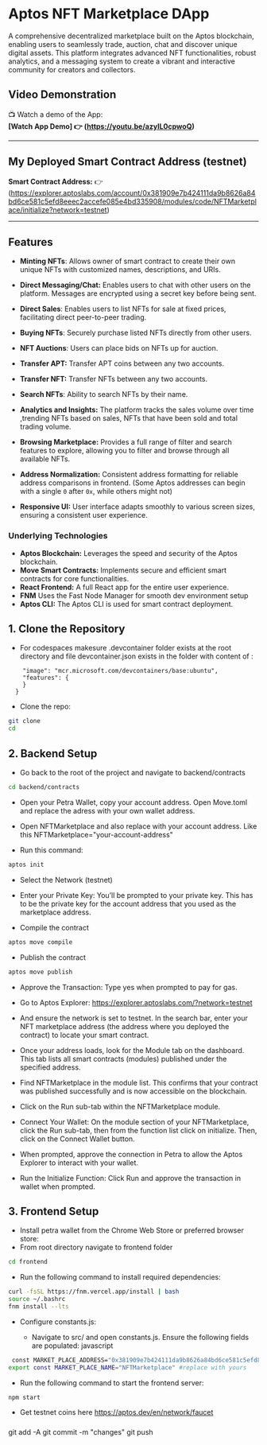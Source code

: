 
# Aptos NFT Marketplace DApp


A comprehensive decentralized marketplace built on the Aptos blockchain, enabling users to seamlessly trade, auction, chat and discover unique digital assets. This platform integrates advanced NFT functionalities, robust analytics, and a messaging system to create a vibrant and interactive community for creators and collectors.

## Video Demonstration

📺 Watch a demo of the App:  
**[Watch App Demo] 👉 (https://youtu.be/azyIL0cpwoQ)**

---
## My Deployed Smart Contract Address (testnet)
**Smart Contract Address:** 👉  (https://explorer.aptoslabs.com/account/0x381909e7b424111da9b8626a84bd6ce581c5efd8eeec2accefe085e4bd335908/modules/code/NFTMarketplace/initialize?network=testnet)  


---
## Features

*   **Minting NFTs**: Allows owner of smart contract to create their own unique NFTs with customized names, descriptions, and URIs.

*   **Direct Messaging/Chat:** Enables users to chat with other users on the platform. Messages are encrypted using a secret key before being sent.

*   **Direct Sales**: Enables users to list NFTs for sale at fixed prices, facilitating direct peer-to-peer trading.

*   **Buying NFTs**: Securely purchase listed NFTs directly from other users.

*   **NFT Auctions**: Users can place bids on NFTs up for auction.

*   **Transfer APT:** Transfer APT coins between any two accounts.

*   **Transfer NFT:** Transfer NFTs between any two accounts.

*   **Search NFTs**: Ability to search NFTs by their name.

*   **Analytics and Insights:** The platform tracks the sales volume over time ,trending NFTs based on sales, NFTs that have been sold and total trading volume. 

*  **Browsing Marketplace:** Provides a full range of filter and search features to explore, allowing you to filter and browse through all available NFTs.

*  **Address Normalization:** Consistent address formatting for reliable address comparisons in frontend. (Some Aptos addresses can begin with a single `0` after `0x`, while others might not)

*   **Responsive UI:** User interface adapts smoothly to various screen sizes, ensuring a consistent user experience.
 


### Underlying Technologies
*  **Aptos Blockchain:** Leverages the speed and security of the Aptos blockchain.
*   **Move Smart Contracts:** Implements secure and efficient smart contracts for core functionalities.
* **React Frontend:** A full React app for the entire user experience.
* **FNM** Uses the Fast Node Manager for smooth dev environment setup
* **Aptos CLI:** The Aptos CLI is used for smart contract deployment.



## 1. Clone the Repository
- For codespaces makesure .devcontainer folder exists at the root directory and file devcontainer.json exists in the folder with content of :
```{
    "image": "mcr.microsoft.com/devcontainers/base:ubuntu",
    "features": {
    }
  }
```
- Clone the repo:
```bash
git clone  
cd  
```

## 2. Backend Setup
- Go back to the root of the  project and navigate to backend/contracts
```bash
cd backend/contracts
```
- Open your Petra Wallet, copy your account address. Open Move.toml and replace the adress with your own wallet address.

- Open NFTMarketplace and also replace with your account address. Like this NFTMarketplace="your-account-address"

- Run this command:
```bash
aptos init
```
- Select the Network (testnet) 

- Enter your Private Key: You’ll be prompted to your private key. This has to be the private key for the account address that you used as the marketplace address.

- Compile the contract
```bash
aptos move compile
```
- Publish the contract 
```bash
aptos move publish
```
- Approve the Transaction: Type yes when prompted to pay for gas.

- Go to Aptos Explorer:
https://explorer.aptoslabs.com/?network=testnet
- And ensure the network is set to testnet. In the search bar, enter your NFT marketplace address (the address where you deployed the contract) to locate your smart contract.
- Once your address loads, look for the Module tab on the dashboard. This tab lists all smart contracts (modules) published under the specified address.
- Find NFTMarketplace in the module list. This confirms that your contract was published successfully and is now accessible on the blockchain.
- Click on the Run sub-tab within the NFTMarketplace module.
- Connect Your Wallet: On the module section of your NFTMarketplace, click the Run sub-tab, then from the function list click on initialize. Then, click on the Connect Wallet button.
- When prompted, approve the connection in Petra to allow the Aptos Explorer to interact with your wallet.
- Run the Initialize Function: Click Run and approve the transaction in wallet when prompted.

## 3. Frontend Setup

- Install petra wallet from the Chrome Web Store or preferred browser store:
- From root directory navigate to frontend folder
```bash
cd frontend
```
 - Run the following command to install required dependencies:
```bash
curl -fsSL https://fnm.vercel.app/install | bash
source ~/.bashrc
fnm install --lts
```
- Configure constants.js:

  - Navigate to src/ and open constants.js. Ensure the following fields are populated:
javascript
```bash
 const MARKET_PLACE_ADDRESS="0x381909e7b424111da9b8626a84bd6ce581c5efd8eeec2accefe085e4bd335908" #replace with yours
export const MARKET_PLACE_NAME="NFTMarketplace" #replace with yours
```
- Run the following command to start the frontend server:
```bash
npm start
```
- Get testnet coins here
https://aptos.dev/en/network/faucet
 

###

git add -A
git commit -m "changes"
git push
 